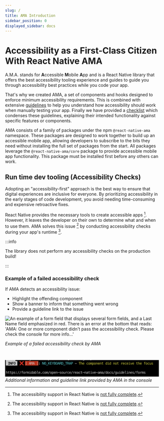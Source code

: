 ```yaml
---
slug: /
title: AMA Introduction
sidebar_position: 0
displayed_sidebar: docs
---
```


# Accessibility as a First-Class Citizen With React Native AMA

A.M.A. stands for **A**ccessible **M**obile **A**pp and is a React Native library that offers the best accessibility tooling experience and guides to guide you through accessibility best practices while you code your app.

That's why we created AMA, a set of components and hooks designed to enforce minimum accessibility requirements.
This is combined with extensive [guidelines](https://commerce.nearform.com/open-source/react-native-ama/guidelines/) to help you understand how accessibility should work when manually testing your app. Finally we have provided a [checklist](https://commerce.nearform.com/open-source/react-native-ama/checklist/) which condenses these guidelines, explaining their intended functionality against specific features or components.

AMA consists of a family of packages under the npm `@react-native-ama` namespace. These packages are designed to work together to build up an accessible mobile app, allowing developers to subscribe to the bits they need without installing the full set of packages from the start. All packages leverage the `@react-native-ama/core` package to provide accessible mobile app functionality. This package must be installed first before any others can work.

## Run time dev tooling (Accessibility Checks)

Adopting an "accessibility-first" approach is the best way to ensure that digital experiences are inclusive for everyone. By prioritizing accessibility in the early stages of code development, you avoid needing time-consuming and expensive retroactive fixes.

React Native provides the necessary tools to create accessible apps [^1]. However, it leaves the developer on their own to determine what and when to use them. AMA solves this issue [^1] by conducting accessibility checks during your app's runtime [^1].

:::info

The library does not perform any accessibility checks on the production build!

:::

### Example of a failed accessibility check

If AMA detects an accessibility issue:

- Highlight the offending component
- Show a banner to inform that something went wrong
- Provide a guideline link to the issue

<img alt="An example of a form field that displays several form fields, and a Last Name field emphasized in red. There is an error at the bottom that reads: 'AMA: One or more component didn't pass the accessibility check. Please check the console for more info...'" src="https://github.com/FormidableLabs/react-native-ama/blob/main/website/docs/ama/ama-demo.png?raw=true" height="900" />

_Example of a failed accessibility check by AMA_

<br />

![A screenshot of a console log which displays an error that indicates NO_KEYBOARD_TRAP - The component did not receive the focus, with a link to the user to navigate to a guide for further details to reference.](https://github.com/FormidableLabs/react-native-ama/blob/main/website/docs/ama-console-error.png?raw=true)
_Additional information and guideline link provided by AMA in the console_

[^1]: The accessibility support in React Native is [not fully complete](https://github.com/facebook/react-native/projects/15).
[^1]: AMA can help catch common accessibility issues, but a full manual test is still necessary.
[^1]: Runtime checks are performed **ONLY** in the dev build when **DEV** is true. In production mode, the checking code is stripped away.
